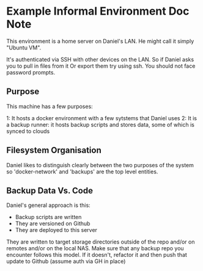 # Example Informal Environment Doc Note

This environment is a home server on Daniel's LAN. He might call it simply "Ubuntu VM".

It's authenticated via SSH with other devices on the LAN. So if Daniel asks you to pull in files from it Or export them try using ssh. You should not face password prompts.

## Purpose

This machine has a few purposes:

1: It hosts a docker environment with a few sytstems that Daniel uses 
2: It is a backup runner: it hosts backup scripts and stores data, some of which is synced to clouds

## Filesystem Organisation

Daniel likes to distinguish clearly between the two purposes of the system so 'docker-network' and 'backups' are the top level entities. 

## Backup Data Vs. Code

Daniel's general approach is this:

- Backup scripts are written 
- They are versioned on Github
- They are deployed to this server 

They are written to target storage directories outside of the repo and/or on remotes and/or on the local NAS. Make sure that any backup repo you encounter follows this model. If it doesn't, refactor it and then push that update to Github (assume auth via GH in place)